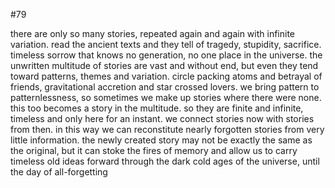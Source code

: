 #79

there are only so many stories, repeated again and again with infinite variation. read the ancient texts and they tell of tragedy, stupidity, sacrifice. timeless sorrow that knows no generation, no one place in the universe. the unwritten multitude of stories are vast and without end, but even they tend toward patterns, themes and variation. circle packing atoms and betrayal of friends, gravitational accretion and star crossed lovers. we bring pattern to patternlessness, so sometimes we make up stories where there were none. this too becomes a story in the multitude. so they are finite and infinite, timeless and only here for an instant. we connect stories now with stories from then. in this way we can reconstitute nearly forgotten stories from very little information. the newly created story may not be exactly the same as the original, but it can stoke the fires of memory and allow us to carry timeless old ideas forward through the dark cold ages of the universe, until the day of all-forgetting 